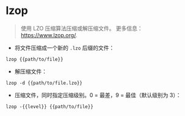 # lzop

> 使用 LZO 压缩算法压缩或解压缩文件。
> 更多信息：<https://www.lzop.org/>.

- 将文件压缩成一个新的 `.lzo` 后缀的文件：

`lzop {{path/to/file}}`

- 解压缩文件：

`lzop -d {{path/to/file.lzo}}`

- 压缩文件，同时指定压缩级别。0 = 最差，9 = 最佳（默认级别为 3）：

`lzop -{{level}} {{path/to/file}}`